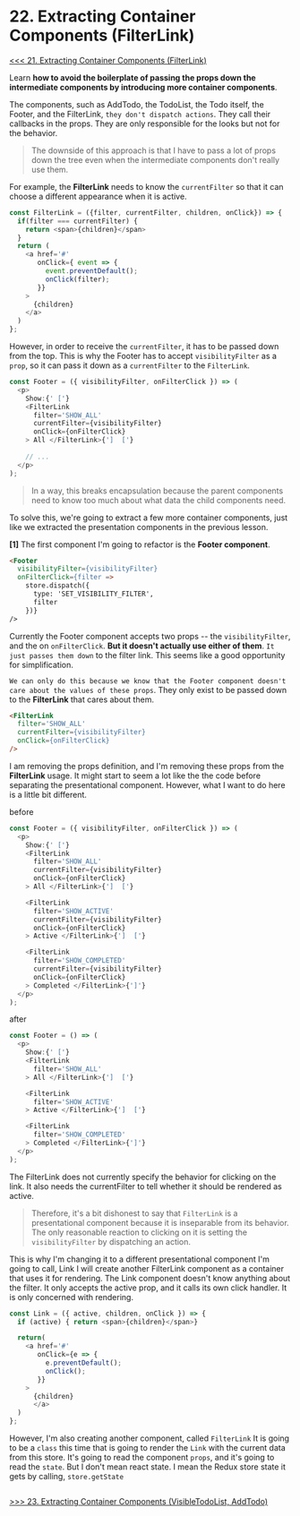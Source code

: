 # 22. Extracting Container Components (FilterLink)

[<<< 21. Extracting Container Components (FilterLink)](https://github.com/xgirma/getting-started-with-redux/tree/master/chapters/21)

Learn **how to avoid the boilerplate of passing the props down the intermediate components by introducing more container components**.

The components, such as AddTodo, the TodoList, the Todo itself, the Footer, and the FilterLink, `they don't dispatch actions`. They call their callbacks in the props. They are only responsible for the looks but not for the behavior.

> The downside of this approach is that I have to pass a lot of props down the tree even when the intermediate components don't really use them.

For example, the **FilterLink** needs to know the `currentFilter` so that it can choose a different appearance when it is active.

```javascript
const FilterLink = ({filter, currentFilter, children, onClick}) => {
  if(filter === currentFilter) {
    return <span>{children}</span>
  }
  return (
    <a href='#'
       onClick={ event => {
         event.preventDefault();
         onClick(filter);
       }}
    >
      {children}
    </a>
  )
};
```

However, in order to receive the `currentFilter`, it has to be passed down from the top. This is why the Footer has to accept `visibilityFilter` as a `prop`, so it can pass it down as a `currentFilter` to the `FilterLink`.

```javascript
const Footer = ({ visibilityFilter, onFilterClick }) => (
  <p>
    Show:{' ['}
    <FilterLink
      filter='SHOW_ALL'
      currentFilter={visibilityFilter}
      onClick={onFilterClick}
    > All </FilterLink>{']  ['}
    
    // ...
  </p>
);
```

> In a way, this breaks encapsulation because the parent components need to know too much about what data the child components need. 

To solve this, we're going to extract a few more container components, just like we extracted the presentation components in the previous lesson.

**[1]** The first component I'm going to refactor is the **Footer component**.

```html
<Footer
  visibilityFilter={visibilityFilter}
  onFilterClick={filter =>
    store.dispatch({
      type: 'SET_VISIBILITY_FILTER',
      filter
    })}
/>
```

Currently the Footer component accepts two props -- the `visibilityFilter`, and the on `onFilterClick`. **But it doesn't actually use either of them**. `It just passes them down` to the filter link. This seems like a good opportunity for simplification.

`We can only do this because we know that the Footer component doesn't care about the values of these props`. They only exist to be passed down to the **FilterLink** that cares about them.

```html
<FilterLink 
  filter='SHOW_ALL'
  currentFilter={visibilityFilter}
  onClick={onFilterClick}
/>
```

I am removing the props definition, and I'm removing these props from the **FilterLink** usage. It might start to seem a lot like the the code before separating the presentational component. However, what I want to do here is a little bit different.

before
```javascript
const Footer = ({ visibilityFilter, onFilterClick }) => (
  <p>
    Show:{' ['}
    <FilterLink
      filter='SHOW_ALL'
      currentFilter={visibilityFilter}
      onClick={onFilterClick}
    > All </FilterLink>{']  ['}

    <FilterLink
      filter='SHOW_ACTIVE'
      currentFilter={visibilityFilter}
      onClick={onFilterClick}
    > Active </FilterLink>{']  ['}

    <FilterLink
      filter='SHOW_COMPLETED'
      currentFilter={visibilityFilter}
      onClick={onFilterClick}
    > Completed </FilterLink>{']'}
  </p>
);
```

after
```javascript
const Footer = () => (
  <p>
    Show:{' ['}
    <FilterLink
      filter='SHOW_ALL'
    > All </FilterLink>{']  ['}

    <FilterLink
      filter='SHOW_ACTIVE'
    > Active </FilterLink>{']  ['}

    <FilterLink
      filter='SHOW_COMPLETED'
    > Completed </FilterLink>{']'}
  </p>
);
```

The FilterLink does not currently specify the behavior for clicking on the link. It also needs the currentFilter to tell whether it should be rendered as active.

> Therefore, it's a bit dishonest to say that `FilterLink` is a presentational component because it is inseparable from its behavior. The only reasonable reaction to clicking on it is setting the `visibilityFilter` by dispatching an action.

This is why I'm changing it to a different presentational component I'm going to call, Link I will create another FilterLink component as a container that uses it for rendering. The Link component doesn't know anything about the filter. It only accepts the active prop, and it calls its own click handler. It is only concerned with rendering.

```javascript
const Link = ({ active, children, onClick }) => {
  if (active) { return <span>{children}</span>}

  return(
    <a href='#'
       onClick={e => {
         e.preventDefault();
         onClick();
       }}
    >
      {children}
      </a>
  )
};
```

However, I'm also creating another component, called `FilterLink` It is going to be a `class` this time that is going to render the `Link` with the current data from this store. It's going to read the component `props`, and it's going to read the `state`. But I don't mean react state. I mean the Redux store state it gets by calling, `store.getState`

```javascript

```





[>>> 23. Extracting Container Components (VisibleTodoList, AddTodo)](https://github.com/xgirma/getting-started-with-redux/tree/master/chapters/22)